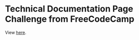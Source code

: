 <h1>Technical Documentation Page Challenge from FreeCodeCamp</h1>
<p>View <a target="_blank" href="https://codepen.io/hugh-burgess/full/MWeebWg">here</a>.</p>
